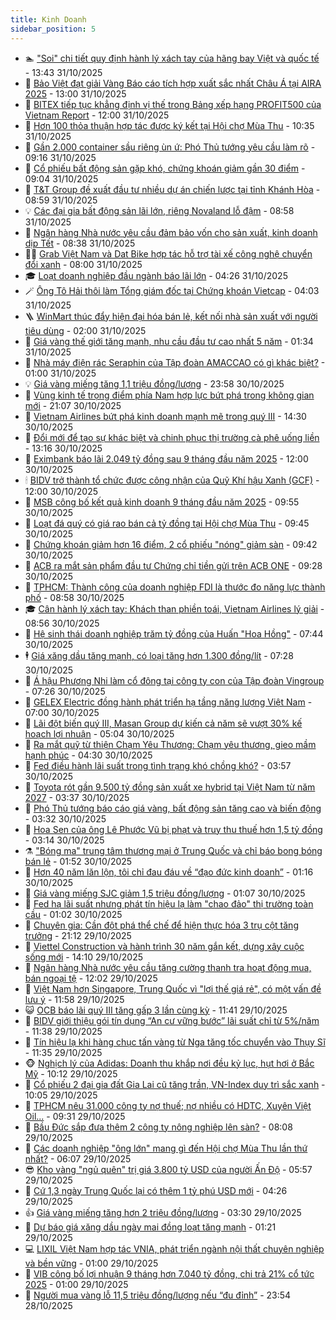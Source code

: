 ```yaml
---
title: Kinh Doanh
sidebar_position: 5
---
```


<!-- dantri-kinh-doanh:START -->
- 🏊 [&quot;Soi&quot; chi tiết quy định hành lý xách tay của hãng bay Việt và quốc tế](https://dantri.com.vn/kinh-doanh/soi-chi-tiet-quy-dinh-hanh-ly-xach-tay-cua-hang-bay-viet-va-quoc-te-20251031195325444.htm) - 13:43 31/10/2025
- 🦆 [Bảo Việt đạt giải Vàng Báo cáo tích hợp xuất sắc nhất Châu Á tại AIRA 2025](https://dantri.com.vn/kinh-doanh/bao-viet-dat-giai-vang-bao-cao-tich-hop-xuat-sac-nhat-chau-a-tai-aira-2025-20251031170837647.htm) - 13:00 31/10/2025
- 🦄 [BITEX tiếp tục khẳng định vị thế trong Bảng xếp hạng PROFIT500 của Vietnam Report](https://dantri.com.vn/kinh-doanh/bitex-tiep-tuc-khang-dinh-vi-the-trong-bang-xep-hang-profit500-cua-vietnam-report-20251031170427147.htm) - 12:00 31/10/2025
- 🌝 [Hơn 100 thỏa thuận hợp tác được ký kết tại Hội chợ Mùa Thu](https://dantri.com.vn/kinh-doanh/hon-100-thoa-thuan-hop-tac-duoc-ky-ket-tai-hoi-cho-mua-thu-20251031160345779.htm) - 10:35 31/10/2025
- 💃 [Gần 2.000 container sầu riêng ùn ứ: Phó Thủ tướng yêu cầu làm rõ](https://dantri.com.vn/kinh-doanh/gan-2000-container-sau-rieng-un-u-pho-thu-tuong-yeu-cau-lam-ro-20251031160429586.htm) - 09:16 31/10/2025
- 🦏 [Cổ phiếu bất động sản gặp khó, chứng khoán giảm gần 30 điểm](https://dantri.com.vn/kinh-doanh/co-phieu-bat-dong-san-gap-kho-chung-khoan-giam-gan-30-diem-20251031154926329.htm) - 09:04 31/10/2025
- 🦩 [T&amp;T Group đề xuất đầu tư nhiều dự án chiến lược tại tỉnh Khánh Hòa](https://dantri.com.vn/kinh-doanh/tt-group-de-xuat-dau-tu-nhieu-du-an-chien-luoc-tai-tinh-khanh-hoa-20251031152726220.htm) - 08:59 31/10/2025
- 💡 [Các đại gia bất động sản lãi lớn, riêng Novaland lỗ đậm](https://dantri.com.vn/kinh-doanh/cac-dai-gia-bat-dong-san-lai-lon-rieng-novaland-lo-dam-20251031143946390.htm) - 08:58 31/10/2025
- 🌊 [Ngân hàng Nhà nước yêu cầu đảm bảo vốn cho sản xuất, kinh doanh dịp Tết](https://dantri.com.vn/kinh-doanh/ngan-hang-nha-nuoc-yeu-cau-dam-bao-von-cho-san-xuat-kinh-doanh-dip-tet-20251031145503824.htm) - 08:38 31/10/2025
- 🧑‍💻 [Grab Việt Nam và Dat Bike hợp tác hỗ trợ tài xế công nghệ chuyển đổi xanh](https://dantri.com.vn/kinh-doanh/grab-viet-nam-va-dat-bike-hop-tac-ho-tro-tai-xe-cong-nghe-chuyen-doi-xanh-20251031145246388.htm) - 08:00 31/10/2025
- 🎓 [Loạt doanh nghiệp đầu ngành báo lãi lớn](https://dantri.com.vn/kinh-doanh/loat-doanh-nghiep-dau-nganh-bao-lai-lon-20251031103749718.htm) - 04:26 31/10/2025
- 🪄 [Ông Tô Hải thôi làm Tổng giám đốc tại Chứng khoán Vietcap](https://dantri.com.vn/kinh-doanh/ong-to-hai-thoi-lam-tong-giam-doc-tai-chung-khoan-vietcap-20251031093422468.htm) - 04:03 31/10/2025
- 🪜 [WinMart thúc đẩy hiện đại hóa bán lẻ, kết nối nhà sản xuất với người tiêu dùng](https://dantri.com.vn/kinh-doanh/winmart-thuc-day-hien-dai-hoa-ban-le-ket-noi-nha-san-xuat-voi-nguoi-tieu-dung-20251030215304359.htm) - 02:00 31/10/2025
- 🦄 [Giá vàng thế giới tăng mạnh, nhu cầu đầu tư cao nhất 5 năm](https://dantri.com.vn/kinh-doanh/gia-vang-the-gioi-tang-manh-nhu-cau-dau-tu-cao-nhat-5-nam-20251031003258408.htm) - 01:34 31/10/2025
- 💯 [Nhà máy điện rác Seraphin của Tập đoàn AMACCAO có gì khác biệt?](https://dantri.com.vn/kinh-doanh/nha-may-dien-rac-seraphin-cua-tap-doan-amaccao-co-gi-khac-biet-20251030200748050.htm) - 01:00 31/10/2025
- 💡 [Giá vàng miếng tăng 1,1 triệu đồng/lượng](https://dantri.com.vn/kinh-doanh/gia-vang-mieng-tang-11-trieu-dongluong-20251031005206940.htm) - 23:58 30/10/2025
- 🧰 [Vùng kinh tế trọng điểm phía Nam hợp lực bứt phá trong không gian mới](https://dantri.com.vn/kinh-doanh/vung-kinh-te-trong-diem-phia-nam-hop-luc-but-pha-trong-khong-gian-moi-20251025085235413.htm) - 21:07 30/10/2025
- 🎊 [Vietnam Airlines bứt phá kinh doanh mạnh mẽ trong quý III](https://dantri.com.vn/kinh-doanh/vietnam-airlines-but-pha-kinh-doanh-manh-me-trong-quy-iii-20251030211127334.htm) - 14:30 30/10/2025
- 🔭 [Đổi mới để tạo sự khác biệt và chinh phục thị trường cà phê uống liền](https://dantri.com.vn/kinh-doanh/doi-moi-de-tao-su-khac-biet-va-chinh-phuc-thi-truong-ca-phe-uong-lien-20251030200557716.htm) - 13:16 30/10/2025
- 💼 [Eximbank báo lãi 2.049 tỷ đồng sau 9 tháng đầu năm 2025](https://dantri.com.vn/kinh-doanh/eximbank-bao-lai-2049-ty-dong-sau-9-thang-dau-nam-2025-20251030183805257.htm) - 12:00 30/10/2025
- 🕯 [BIDV trở thành tổ chức được công nhận của Quỹ Khí hậu Xanh &lpar;GCF&rpar;](https://dantri.com.vn/kinh-doanh/bidv-tro-thanh-to-chuc-duoc-cong-nhan-cua-quy-khi-hau-xanh-gcf-20251030175141001.htm) - 12:00 30/10/2025
- 🫣 [MSB công bố kết quả kinh doanh 9 tháng đầu năm 2025](https://dantri.com.vn/kinh-doanh/msb-cong-bo-ket-qua-kinh-doanh-9-thang-dau-nam-2025-20251030161946803.htm) - 09:55 30/10/2025
- 🤠 [Loạt đá quý có giá rao bán cả tỷ đồng tại Hội chợ Mùa Thu](https://dantri.com.vn/kinh-doanh/loat-da-quy-co-gia-rao-ban-ca-ty-dong-tai-hoi-cho-mua-thu-20251030163330269.htm) - 09:45 30/10/2025
- 🌈 [Chứng khoán giảm hơn 16 điểm, 2 cổ phiếu &quot;nóng&quot; giảm sàn](https://dantri.com.vn/kinh-doanh/chung-khoan-giam-hon-16-diem-2-co-phieu-nong-giam-san-20251030163354303.htm) - 09:42 30/10/2025
- 🦅 [ACB ra mắt sản phẩm đầu tư Chứng chỉ tiền gửi trên ACB ONE](https://dantri.com.vn/kinh-doanh/acb-ra-mat-san-pham-dau-tu-chung-chi-tien-gui-tren-acb-one-20251030162232919.htm) - 09:28 30/10/2025
- 🌁 [TPHCM: Thành công của doanh nghiệp FDI là thước đo năng lực thành phố](https://dantri.com.vn/kinh-doanh/tphcm-thanh-cong-cua-doanh-nghiep-fdi-la-thuoc-do-nang-luc-thanh-pho-20251030130241928.htm) - 08:58 30/10/2025
- 🎓 [Cân hành lý xách tay: Khách than phiền toái, Vietnam Airlines lý giải](https://dantri.com.vn/kinh-doanh/can-hanh-ly-xach-tay-khach-than-phien-toai-vietnam-airlines-ly-giai-20251030121034331.htm) - 08:56 30/10/2025
- 📝 [Hệ sinh thái doanh nghiệp trăm tỷ đồng của Huấn &quot;Hoa Hồng&quot;](https://dantri.com.vn/kinh-doanh/he-sinh-thai-doanh-nghiep-tram-ty-dong-cua-huan-hoa-hong-20251029140227214.htm) - 07:44 30/10/2025
- 🕴 [Giá xăng dầu tăng mạnh, có loại tăng hơn 1.300 đồng/lít](https://dantri.com.vn/kinh-doanh/gia-xang-dau-tang-manh-co-loai-tang-hon-1300-donglit-20251030142644036.htm) - 07:28 30/10/2025
- 🧰 [Á hậu Phương Nhi làm cổ đông tại công ty con của Tập đoàn Vingroup](https://dantri.com.vn/kinh-doanh/a-hau-phuong-nhi-lam-co-dong-tai-cong-ty-con-cua-tap-doan-vingroup-20251030111809657.htm) - 07:26 30/10/2025
- 🤖 [GELEX Electric đồng hành phát triển hạ tầng năng lượng Việt Nam](https://dantri.com.vn/kinh-doanh/gelex-electric-dong-hanh-phat-trien-ha-tang-nang-luong-viet-nam-20251030122051315.htm) - 07:00 30/10/2025
- 🤠 [Lãi đột biến quý III, Masan Group dự kiến cả năm sẽ vượt 30% kế hoạch lợi nhuận](https://dantri.com.vn/kinh-doanh/lai-dot-bien-quy-iii-masan-group-du-kien-ca-nam-se-vuot-30-ke-hoach-loi-nhuan-20251030113223897.htm) - 05:04 30/10/2025
- 🌮 [Ra mắt quỹ từ thiện Chạm Yêu Thương: Chạm yêu thương, gieo mầm hạnh phúc](https://dantri.com.vn/kinh-doanh/ra-mat-quy-tu-thien-cham-yeu-thuong-cham-yeu-thuong-gieo-mam-hanh-phuc-20251030112203294.htm) - 04:30 30/10/2025
- 🦄 [Fed điều hành lãi suất trong tình trạng khó chồng khó?](https://dantri.com.vn/kinh-doanh/fed-dieu-hanh-lai-suat-trong-tinh-trang-kho-chong-kho-20251030000949744.htm) - 03:57 30/10/2025
- 👺 [Toyota rót gần 9.500 tỷ đồng sản xuất xe hybrid tại Việt Nam từ năm 2027](https://dantri.com.vn/kinh-doanh/toyota-rot-gan-9500-ty-dong-san-xuat-xe-hybrid-tai-viet-nam-tu-nam-2027-20251029195221151.htm) - 03:37 30/10/2025
- 🤗 [Phó Thủ tướng báo cáo giá vàng, bất động sản tăng cao và biến động](https://dantri.com.vn/thoi-su/pho-thu-tuong-bao-cao-gia-vang-bat-dong-san-tang-cao-va-bien-dong-20251030101958987.htm) - 03:32 30/10/2025
- 💪 [Hoa Sen của ông Lê Phước Vũ bị phạt và truy thu thuế hơn 1,5 tỷ đồng](https://dantri.com.vn/kinh-doanh/hoa-sen-cua-ong-le-phuoc-vu-bi-phat-va-truy-thu-thue-hon-15-ty-dong-20251030093302156.htm) - 03:14 30/10/2025
- ⚗️ [&quot;Bóng ma&quot; trung tâm thương mại ở Trung Quốc và chỉ báo bong bóng bán lẻ](https://dantri.com.vn/kinh-doanh/bong-ma-trung-tam-thuong-mai-o-trung-quoc-va-chi-bao-bong-bong-ban-le-20251029224032918.htm) - 01:52 30/10/2025
- 🧠 [Hơn 40 năm lăn lộn, tôi chỉ đau đáu về “đạo đức kinh doanh”](https://dantri.com.vn/kinh-doanh/hon-40-nam-lan-lon-toi-chi-dau-dau-ve-dao-duc-kinh-doanh-20251028162435452.htm) - 01:16 30/10/2025
- 🗽 [Giá vàng miếng SJC giảm 1,5 triệu đồng/lượng](https://dantri.com.vn/kinh-doanh/gia-vang-mieng-sjc-giam-15-trieu-dongluong-20251030070612929.htm) - 01:07 30/10/2025
- 🫣 [Fed hạ lãi suất nhưng phát tín hiệu lạ làm &quot;chao đảo&quot; thị trường toàn cầu](https://dantri.com.vn/kinh-doanh/fed-ha-lai-suat-nhung-phat-tin-hieu-la-lam-chao-dao-thi-truong-toan-cau-20251030004825703.htm) - 01:02 30/10/2025
- 🫣 [Chuyên gia: Cần đột phá thể chế để hiện thực hóa 3 trụ cột tăng trưởng](https://dantri.com.vn/kinh-doanh/chuyen-gia-can-dot-pha-the-che-de-hien-thuc-hoa-3-tru-cot-tang-truong-20251027071910985.htm) - 21:12 29/10/2025
- 🫣 [Viettel Construction và hành trình 30 năm gắn kết, dựng xây cuộc sống mới](https://dantri.com.vn/kinh-doanh/viettel-construction-va-hanh-trinh-30-nam-gan-ket-dung-xay-cuoc-song-moi-20251029211037503.htm) - 14:10 29/10/2025
- 💂 [Ngân hàng Nhà nước yêu cầu tăng cường thanh tra hoạt động mua, bán ngoại tệ](https://dantri.com.vn/kinh-doanh/ngan-hang-nha-nuoc-yeu-cau-tang-cuong-thanh-tra-hoat-dong-mua-ban-ngoai-te-20251029185800030.htm) - 12:02 29/10/2025
- 💫 [Việt Nam hơn Singapore, Trung Quốc vì &quot;lợi thế giá rẻ&quot;, có một vấn đề lưu ý](https://dantri.com.vn/kinh-doanh/viet-nam-hon-singapore-trung-quoc-vi-loi-the-gia-re-co-mot-van-de-luu-y-20251029184427162.htm) - 11:58 29/10/2025
- 😺 [OCB báo lãi quý III tăng gấp 3 lần cùng kỳ](https://dantri.com.vn/kinh-doanh/ocb-bao-lai-quy-iii-tang-gap-3-lan-cung-ky-20251029181351436.htm) - 11:41 29/10/2025
- 🦆 [BIDV giới thiệu gói tín dụng “An cư vững bước” lãi suất chỉ từ 5%/năm](https://dantri.com.vn/kinh-doanh/bidv-gioi-thieu-goi-tin-dung-an-cu-vung-buoc-lai-suat-chi-tu-5nam-20251029180938233.htm) - 11:38 29/10/2025
- 👀 [Tín hiệu lạ khi hàng chục tấn vàng từ Nga tăng tốc chuyển vào Thụy Sĩ](https://dantri.com.vn/kinh-doanh/tin-hieu-la-khi-hang-chuc-tan-vang-tu-nga-tang-toc-chuyen-vao-thuy-si-20251029160238134.htm) - 11:35 29/10/2025
- 🐵 [Nghịch lý của Adidas: Doanh thu khắp nơi đều kỷ lục, hụt hơi ở Bắc Mỹ](https://dantri.com.vn/kinh-doanh/nghich-ly-cua-adidas-doanh-thu-khap-noi-deu-ky-luc-hut-hoi-o-bac-my-20251029155125292.htm) - 10:12 29/10/2025
- 🤖 [Cổ phiếu 2 đại gia đất Gia Lai cũ tăng trần, VN-Index duy trì sắc xanh](https://dantri.com.vn/kinh-doanh/co-phieu-2-dai-gia-dat-gia-lai-cu-tang-tran-vn-index-duy-tri-sac-xanh-20251029155521562.htm) - 10:05 29/10/2025
- 💂 [TPHCM nêu 31.000 công ty nợ thuế; nợ nhiều có HDTC, Xuyên Việt Oil...](https://dantri.com.vn/kinh-doanh/tphcm-neu-31000-cong-ty-no-thue-no-nhieu-co-hdtc-xuyen-viet-oil-20251029153224400.htm) - 09:31 29/10/2025
- 🦆 [Bầu Đức sắp đưa thêm 2 công ty nông nghiệp lên sàn?](https://dantri.com.vn/kinh-doanh/bau-duc-sap-dua-them-2-cong-ty-nong-nghiep-len-san-20251029144755054.htm) - 08:08 29/10/2025
- 🦅 [Các doanh nghiệp &quot;ông lớn&quot; mang gì đến Hội chợ Mùa Thu lần thứ nhất?](https://dantri.com.vn/kinh-doanh/cac-doanh-nghiep-ong-lon-mang-gi-den-hoi-cho-mua-thu-lan-thu-nhat-20251028235335265.htm) - 06:07 29/10/2025
- 😎 [Kho vàng &quot;ngủ quên&quot; trị giá 3.800 tỷ USD của người Ấn Độ](https://dantri.com.vn/kinh-doanh/kho-vang-ngu-quen-tri-gia-3800-ty-usd-cua-nguoi-an-do-20251029115313236.htm) - 05:57 29/10/2025
- 🐎 [Cứ 1,3 ngày Trung Quốc lại có thêm 1 tỷ phú USD mới](https://dantri.com.vn/kinh-doanh/cu-13-ngay-trung-quoc-lai-co-them-1-ty-phu-usd-moi-20251029101258149.htm) - 04:26 29/10/2025
- 👍 [Giá vàng miếng tăng hơn 2 triệu đồng/lượng](https://dantri.com.vn/kinh-doanh/gia-vang-mieng-tang-hon-2-trieu-dongluong-20251029093141439.htm) - 03:30 29/10/2025
- 🦒 [Dự báo giá xăng dầu ngày mai đồng loạt tăng mạnh](https://dantri.com.vn/kinh-doanh/du-bao-gia-xang-dau-ngay-mai-dong-loat-tang-manh-20251029010034204.htm) - 01:21 29/10/2025
- 💻 [LIXIL Việt Nam hợp tác VNIA, phát triển ngành nội thất chuyên nghiệp và bền vững](https://dantri.com.vn/kinh-doanh/lixil-viet-nam-hop-tac-vnia-phat-trien-nganh-noi-that-chuyen-nghiep-va-ben-vung-20251028215217411.htm) - 01:00 29/10/2025
- 👺 [VIB công bố lợi nhuận 9 tháng hơn 7.040 tỷ đồng, chi trả 21% cổ tức 2025](https://dantri.com.vn/kinh-doanh/vib-cong-bo-loi-nhuan-9-thang-hon-7040-ty-dong-chi-tra-21-co-tuc-2025-20251028201535342.htm) - 01:00 29/10/2025
- 🧐 [Người mua vàng lỗ 11,5 triệu đồng/lượng nếu “đu đỉnh”](https://dantri.com.vn/kinh-doanh/nguoi-mua-vang-lo-115-trieu-dongluong-neu-du-dinh-20251029003618367.htm) - 23:54 28/10/2025<!-- dantri-kinh-doanh:END -->
